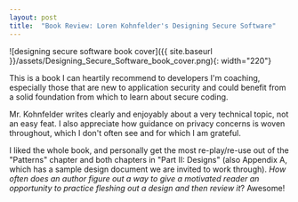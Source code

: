 ```yaml
---
layout: post
title:  "Book Review: Loren Kohnfelder's Designing Secure Software"
---
```

![designing secure software book cover]({{ site.baseurl }}/assets/Designing_Secure_Software_book_cover.png){: width="220"}

This is a book I can heartily recommend to developers I'm coaching, especially those that are new to application security and could benefit from a solid foundation from which to learn about secure coding.

Mr. Kohnfelder writes clearly and enjoyably about a very technical topic, not an easy feat. I also appreciate how guidance on privacy concerns is woven throughout, which I don't often see and for which I am grateful.

I liked the whole book, and personally get the most re-play/re-use out of the "Patterns" chapter and both chapters in "Part II: Designs" (also Appendix A, which has a sample design document we are invited to work through). _How often does an author figure out a way to give a motivated reader an opportunity to practice fleshing out a design and then review it_? Awesome!
